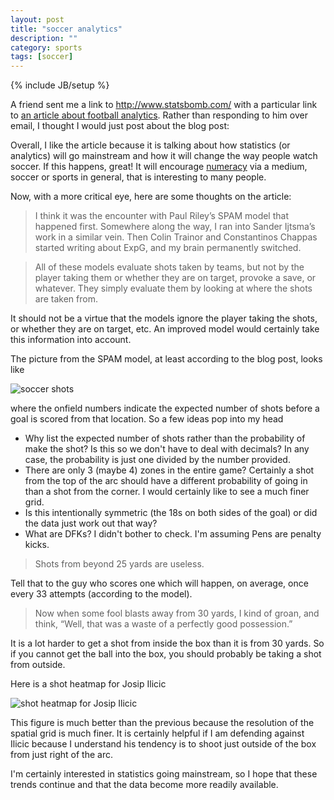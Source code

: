 ```yaml
---
layout: post
title: "soccer analytics"
description: ""
category: sports
tags: [soccer]
---
```

{% include JB/setup %}

A friend sent me a link to <http://www.statsbomb.com/> with a particular link to [an article about football analytics](http://www.statsbomb.com/2013/08/shooooot-a-paradigm-shift-in-how-we-watch-football/). Rather than responding to him over email, I thought I would just post about the blog post:

Overall, I like the article because it is talking about how statistics (or analytics) will go mainstream and how it will change the way people watch soccer. If this happens, great! It will encourage [numeracy](http://en.wikipedia.org/wiki/Numeracy) via a medium, soccer or sports in general, that is interesting to many people. 

Now, with a more critical eye, here are some thoughts on the article:

> I think it was the encounter with Paul Riley’s SPAM model that happened first. Somewhere along the way, I ran into Sander Ijtsma’s work in a similar vein. Then Colin Trainor and Constantinos Chappas started writing about ExpG, and my brain permanently switched.

> All of these models evaluate shots taken by teams, but not by the player taking them or whether they are on target, provoke a save, or whatever. They simply evaluate them by looking at where the shots are taken from.

It should not be a virtue that the models ignore the player taking the shots, or whether they are on target, etc. An improved model would certainly take this information into account.

The picture from the SPAM model, at least according to the blog post, looks like 

![soccer shots](http://www.statsbomb.com/wp-content/uploads/2013/08/474x360xSPAM_graphic.jpg.pagespeed.ic.yEXayE7LaC.jpg) 

where the onfield numbers indicate the expected number of shots before a goal is scored from that location. So a few ideas pop into my head

- Why list the expected number of shots rather than the probability of make the shot? Is this so we don't have to deal with decimals? In any case, the probability is just one divided by the number provided. 
- There are only 3 (maybe 4) zones in the entire game? Certainly a shot from the top of the arc should have a different probability of going in than a shot from the corner. I would certainly like to see a much finer grid.
- Is this intentionally symmetric (the 18s on both sides of the goal) or did the data just work out that way? 
- What are DFKs? I didn't bother to check. I'm assuming Pens are penalty kicks.

> Shots from beyond 25 yards are useless.

Tell that to the guy who scores one which will happen, on average, once every 33 attempts (according to the model). 

> Now when some fool blasts away from 30 yards, I kind of groan, and think, “Well, that was a waste of a perfectly good possession.”

It is a lot harder to get a shot from inside the box than it is from 30 yards. So if you cannot get the ball into the box, you should probably be taking a shot from outside. 

Here is a shot heatmap for Josip Ilicic

![shot heatmap for Josip Ilicic](http://www.statsbomb.com/wp-content/uploads/2013/06/ilicic_heatmap.jpg,qw=538.pagespeed.ce.tnuHzgOfqa.jpg)

This figure is much better than the previous because the resolution of the spatial grid is much finer. It is certainly helpful if I am defending against Ilicic because I understand his tendency is to shoot just outside of the box from just right of the arc. 

I'm certainly interested in statistics going mainstream, so I hope that these trends continue and that the data become more readily available. 

